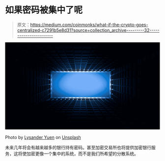 # 如果密码被集中了呢

> 原文：<https://medium.com/coinmonks/what-if-the-crypto-goes-centralized-c7291b5e8d31?source=collection_archive---------32----------------------->

![](img/0e776b1ccc29cd0e070e11d2bc480866.png)

Photo by [Lysander Yuen](https://unsplash.com/@lysanderyuen?utm_source=medium&utm_medium=referral) on [Unsplash](https://unsplash.com?utm_source=medium&utm_medium=referral)

未来几年将会有越来越多的银行持有密码。甚至加密交易所也将提供加密银行服务，这将使加密更像一个集中的系统，而不是我们所希望的分散系统。